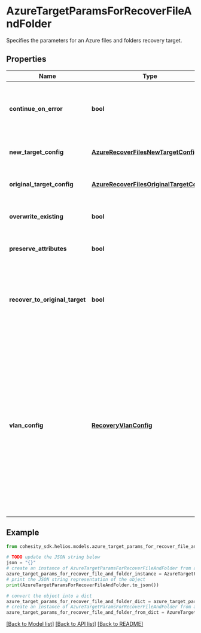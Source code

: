 # AzureTargetParamsForRecoverFileAndFolder

Specifies the parameters for an Azure files and folders recovery target.

## Properties

Name | Type | Description | Notes
------------ | ------------- | ------------- | -------------
**continue_on_error** | **bool** | Specifies whether to continue recovering other files if one of the objects encounters an error. Default is false. | [optional] 
**new_target_config** | [**AzureRecoverFilesNewTargetConfig**](AzureRecoverFilesNewTargetConfig.md) | Specifies the configuration for recovering to a new target. | [optional] 
**original_target_config** | [**AzureRecoverFilesOriginalTargetConfig**](AzureRecoverFilesOriginalTargetConfig.md) | Specifies the configuration for recovering to the original target. | [optional] 
**overwrite_existing** | **bool** | Specifies whether to overwrite the existing files. Default is true. | [optional] 
**preserve_attributes** | **bool** | Specifies whether to preserve original file/folder attributes. Default is true. | [optional] 
**recover_to_original_target** | **bool** | Specifies whether to recover to the original target. If true, originalTargetConfig must be specified. If false, newTargetConfig must be specified. | 
**vlan_config** | [**RecoveryVlanConfig**](RecoveryVlanConfig.md) | Specifies VLAN Params associated with the recovered files and folders. If this is not specified, then the VLAN settings will be automatically selected from one of the below options: a. If VLANs are configured on Cohesity, then the VLAN host/VIP will be automatically based on the client&#39;s (e.g. ESXI host) IP address. b. If VLANs are not configured on Cohesity, then the partition hostname or VIPs will be used for Recovery. | [optional] 

## Example

```python
from cohesity_sdk.helios.models.azure_target_params_for_recover_file_and_folder import AzureTargetParamsForRecoverFileAndFolder

# TODO update the JSON string below
json = "{}"
# create an instance of AzureTargetParamsForRecoverFileAndFolder from a JSON string
azure_target_params_for_recover_file_and_folder_instance = AzureTargetParamsForRecoverFileAndFolder.from_json(json)
# print the JSON string representation of the object
print(AzureTargetParamsForRecoverFileAndFolder.to_json())

# convert the object into a dict
azure_target_params_for_recover_file_and_folder_dict = azure_target_params_for_recover_file_and_folder_instance.to_dict()
# create an instance of AzureTargetParamsForRecoverFileAndFolder from a dict
azure_target_params_for_recover_file_and_folder_from_dict = AzureTargetParamsForRecoverFileAndFolder.from_dict(azure_target_params_for_recover_file_and_folder_dict)
```
[[Back to Model list]](../README.md#documentation-for-models) [[Back to API list]](../README.md#documentation-for-api-endpoints) [[Back to README]](../README.md)



